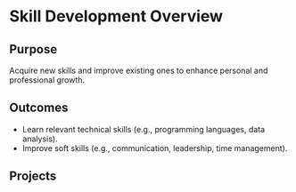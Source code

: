 # Skill Development Overview

## Purpose
Acquire new skills and improve existing ones to enhance personal and professional growth.

## Outcomes
- Learn relevant technical skills (e.g., programming languages, data analysis).
- Improve soft skills (e.g., communication, leadership, time management).

## Projects
